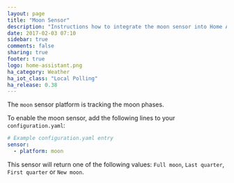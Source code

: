 ```yaml
---
layout: page
title: "Moon Sensor"
description: "Instructions how to integrate the moon sensor into Home Assistant."
date: 2017-02-03 07:10
sidebar: true
comments: false
sharing: true
footer: true
logo: home-assistant.png
ha_category: Weather
ha_iot_class: "Local Polling"
ha_release: 0.38
---
```



The `moon` sensor platform is tracking the moon phases.

To enable the moon sensor, add the following lines to your `configuration.yaml`:

```yaml
# Example configuration.yaml entry
sensor:
  - platform: moon
```
This sensor will return one of the following values: 
`Full moon`, `Last quarter`, `First quarter` or `New moon`.
